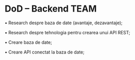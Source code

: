 
# DoD – Backend TEAM

• Research despre baza de date (avantaje, dezavantaje);

• Research despre tehnologia pentru crearea unui API REST;

• Creare baza de date;

• Creare API conectat la baza de date; 